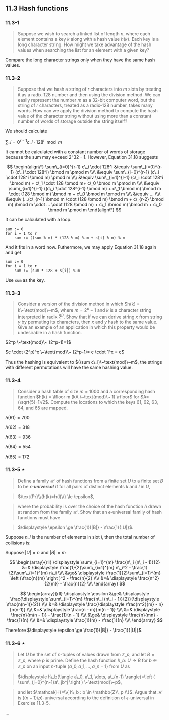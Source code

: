 ## 11.3 Hash functions

### 11.3-1

> Suppose we wish to search a linked list of length $n$, where each element contains a key $k$ along with a hash value $h(k)$. Each key is a long character string. How might we take advantage of the hash values when searching the list for an element with a given key?

Compare the long character strings only when they have the same hash values.

### 11.3-2

> Suppose that we hash a string of $r$ characters into $m$ slots by treating it as a radix-128 number and then using the division method. We can easily represent the number $m$ as a 32-bit computer word, but the string of $r$ characters, treated as a radix-128 number, takes many words. How can we apply the division method to compute the hash value of the character string without using more than a constant number of words of storage outside the string itself?

We should calculate

$\sum\_{i=0}^{r-1} c\_i \cdot 128^i \mod m$

It cannot be calculated with a constant number of words of storage because the sum may exceed 2^32 - 1. However, Equation 31.18 suggests

$$
\begin{align\*}
\sum\_{i=0}^{r-1} c\_i \cdot 128^i
 &\equiv \sum\_{i=0}^{r-1} (c\_i \cdot 128^i) \bmod m \pmod m \\\\
 &\equiv \sum\_{i=0}^{r-1} (c\_i \cdot 128^i \bmod m) \pmod m \\\\
 &\equiv \sum\_{i=1}^{r-1} (c\_i \cdot 128^i \bmod m) + c\_1 \cdot 128 \bmod m+ c\_0 \bmod m \pmod m \\\\
 &\equiv \sum\_{i=1}^{r-1} ((c\_i \cdot 128^{i-1} \bmod m) + c\_1 \bmod m) \bmod m \cdot (128 \bmod m) \bmod m + c\_0 \bmod m \pmod m \\\\
 &\equiv ... \\\\
 &\equiv (...(c\_{r-1} \bmod m \cdot (128 \bmod m) \bmod m + c\_{r-2} \bmod m) \bmod m \cdot ... \cdot (128 \bmod m) + c\_1 \bmod m) \bmod m + c\_0 \bmod m \pmod m
\end{align\*}
$$

It can be calculated with a loop.

```
sum := 0
for i = 1 to r
    sum := ((sum % m) * (128 % m) % m + s[i] % m) % m
```

And it fits in a word now. Futhermore, we may apply Equation 31.18 again and get

```
sum := 0
for i = 1 to r
    sum := (sum * 128 + s[i]) % m
```

Use `sum` as the key.

### 11.3-3

> Consider a version of the division method in which $h(k) = k\~\text{mod}\~m$, where $m = 2^p - 1$ and $k$ is a character string interpreted in radix $2^p$. Show that if we can derive string $x$ from string $y$ by permuting its characters, then $x$ and $y$ hash to the same value. Give an example of an application in which this property would be undesirable in a hash function.

$2^p \~\text{mod}\~ (2^p-1)=1$

$c \cdot (2^p)^x \~\text{mod}\~ (2^p-1)= c \cdot 1^x = c$

Thus the hashing is equivalent to $(\sum c\_i)\~\text{mod}\~m$, the strings with different permutations will have the same hashing value.

### 11.3-4

> Consider a hash table of size $m=1000$ and a corresponding hash function $h(k) = \lfloor m (kA \~\text{mod}\~ 1) \rfloor$ for $A=(\sqrt{5}-1)/2$. Compute the locations to which the keys 61, 62, 63, 64, and 65 are mapped.

$h(61)=700$

$h(62)=318$

$h(63)=936$

$h(64)=554$

$h(65)=172$

### 11.3-5 $\star$

> Define a family $\mathcal{H}$ of hash functions from a finite set $U$ to a finite set $B$ to be __*$\epsilon$-universal*__ if for all pairs of distinct elements $k$ and $l$ in $U$,

> $\text{Pr}\\{h(k)=h(l)\\} \le \epsilon$,

> where the probability is over the choice of the hash function $h$ drawn at random from the family $\mathcal{H}$. Show that an $\epsilon$-universal family of hash functions must have

> $\displaystyle \epsilon \ge \frac{1}{|B|} - \frac{1}{|U|}$.

Suppose $n\_i$ is the number of elements in slot $i$, then the total number of collisions is:

Suppose $|U|=n$ and $|B|=m$

$$
\begin{array}{rll}
\displaystyle \sum\_{i=1}^{m} \frac{n\_i (n\_i - 1)}{2}
&=& \displaystyle \frac{1}{2}\sum\_{i=1}^{m} n\_i^2 - \frac{1}{2}\sum\_{i=1}^{m} n\_i \\\\
&\ge& \displaystyle \frac{1}{2}\sum\_{i=1}^{m} \left (\frac{n}{m} \right )^2 - \frac{n}{2} \\\\
&=& \displaystyle \frac{n^2}{2{m}} - \frac{n}{2} \\\\
\end{array}
$$

$$
\begin{array}{rll}
\displaystyle \epsilon &\ge& \displaystyle \frac{\displaystyle \sum\_{i=1}^{m} \frac{n\_i (n\_i - 1)}{2}}{\displaystyle \frac{n(n-1)}{2}} \\\\
&=& \displaystyle \frac{\displaystyle \frac{n^2}{m} - n}{n(n-1)} \\\\
&=& \displaystyle \frac{n - m}{m(n - 1)} \\\\
&=& \displaystyle \frac{n}{m(n - 1)} - \frac{1}{n - 1} \\\\
&\ge& \displaystyle \frac{n}{mn} - \frac{1}{n} \\\\
&=& \displaystyle \frac{1}{m} - \frac{1}{n} \\\\
\end{array}
$$

Therefore $\displaystyle \epsilon \ge \frac{1}{|B|} - \frac{1}{|U|}$.

### 11.3-6 $\star$

> Let $U$ be the set of $n$-tuples of values drawn from $\mathbb{Z}\_p$, and let $B=\mathbb{Z}\_p$, where $p$ is prime. Define the hash function $h\_b$: $U \rightarrow B$ for $b \in \mathbb{Z}\_p$ on an input $n$-tuple $\langle a\_0, a\_1, \dots, a\_{n-1} \rangle$ from $U$ as

> $\displaystyle h\_b(\langle a\_0, a\_1, \dots, a\_{n-1} \rangle)=\left ( \sum\_{j=0}^{n-1}a\_jb^j \right ) \~\text{mod}\~p$,

> and let $\mathcal{H}=\\{ h\_b : b \in \mathbb{Z}\_p \\}$. Argue that $\mathcal{H}$ is $((n-1)/p)$-universal according to the definition of $\epsilon$-universal in Exercise 11.3-5.

$\dots$
